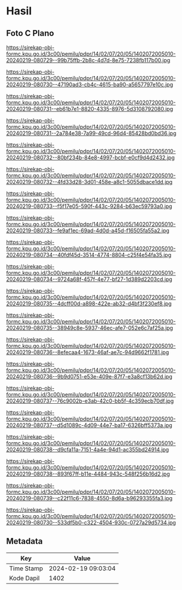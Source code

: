 # Hasil

## Foto C Plano

https://sirekap-obj-formc.kpu.go.id/3c00/pemilu/pdpr/14/02/07/20/05/1402072005010-20240219-080729--99b75ffb-2b8c-4d7d-8e75-7238fb117b00.jpg

https://sirekap-obj-formc.kpu.go.id/3c00/pemilu/pdpr/14/02/07/20/05/1402072005010-20240219-080730--47190ad3-cb4c-4615-ba90-a5657797e10c.jpg

https://sirekap-obj-formc.kpu.go.id/3c00/pemilu/pdpr/14/02/07/20/05/1402072005010-20240219-080731--eb61b7e1-8820-4335-8976-5d3108792080.jpg

https://sirekap-obj-formc.kpu.go.id/3c00/pemilu/pdpr/14/02/07/20/05/1402072005010-20240219-080731--2a784e38-7a99-49cd-96d4-85428bd0bd36.jpg

https://sirekap-obj-formc.kpu.go.id/3c00/pemilu/pdpr/14/02/07/20/05/1402072005010-20240219-080732--80bf234b-84e8-4997-bcbf-e0cf9d4d2432.jpg

https://sirekap-obj-formc.kpu.go.id/3c00/pemilu/pdpr/14/02/07/20/05/1402072005010-20240219-080732--4fd33d28-3d01-458e-a8c1-5055dbace1dd.jpg

https://sirekap-obj-formc.kpu.go.id/3c00/pemilu/pdpr/14/02/07/20/05/1402072005010-20240219-080733--f5f17e05-590f-443c-9284-b63ec59793a0.jpg

https://sirekap-obj-formc.kpu.go.id/3c00/pemilu/pdpr/14/02/07/20/05/1402072005010-20240219-080733--fe9af1ec-69ad-4d0d-a45d-f16505fa55a2.jpg

https://sirekap-obj-formc.kpu.go.id/3c00/pemilu/pdpr/14/02/07/20/05/1402072005010-20240219-080734--40fdf45d-3514-4774-8804-c25f4e54fa35.jpg

https://sirekap-obj-formc.kpu.go.id/3c00/pemilu/pdpr/14/02/07/20/05/1402072005010-20240219-080734--9724a68f-457f-4e77-bf27-1d389d2203cd.jpg

https://sirekap-obj-formc.kpu.go.id/3c00/pemilu/pdpr/14/02/07/20/05/1402072005010-20240219-080735--4dcff00d-a898-422e-ab32-d4bf3f230ef8.jpg

https://sirekap-obj-formc.kpu.go.id/3c00/pemilu/pdpr/14/02/07/20/05/1402072005010-20240219-080735--38949c8e-5937-46ec-afe7-052e6c7af25a.jpg

https://sirekap-obj-formc.kpu.go.id/3c00/pemilu/pdpr/14/02/07/20/05/1402072005010-20240219-080736--8efecaa4-1673-46af-ae7c-94d9662f1781.jpg

https://sirekap-obj-formc.kpu.go.id/3c00/pemilu/pdpr/14/02/07/20/05/1402072005010-20240219-080736--9b9d0751-e53e-409e-87f7-e3a8cf13b62d.jpg

https://sirekap-obj-formc.kpu.go.id/3c00/pemilu/pdpr/14/02/07/20/05/1402072005010-20240219-080737--76c9002b-e3ab-42c0-bb5f-4c359ecb70df.jpg

https://sirekap-obj-formc.kpu.go.id/3c00/pemilu/pdpr/14/02/07/20/05/1402072005010-20240219-080737--d5d1089c-4d09-44e7-ba17-6326bff5373a.jpg

https://sirekap-obj-formc.kpu.go.id/3c00/pemilu/pdpr/14/02/07/20/05/1402072005010-20240219-080738--d9cfa11a-7151-4a4e-94d1-ac355bd24914.jpg

https://sirekap-obj-formc.kpu.go.id/3c00/pemilu/pdpr/14/02/07/20/05/1402072005010-20240219-080738--893f67ff-b11e-4484-943c-548f256b16d2.jpg

https://sirekap-obj-formc.kpu.go.id/3c00/pemilu/pdpr/14/02/07/20/05/1402072005010-20240219-080739--c22f11c6-7838-4550-8d6a-b96293355fa3.jpg

https://sirekap-obj-formc.kpu.go.id/3c00/pemilu/pdpr/14/02/07/20/05/1402072005010-20240219-080730--533df5b0-c322-4504-930c-0727a29d5734.jpg


## Metadata

| Key        | Value               |
| ---------- | ------------------- |
| Time Stamp | 2024-02-19 09:03:04 |
| Kode Dapil | 1402                |




